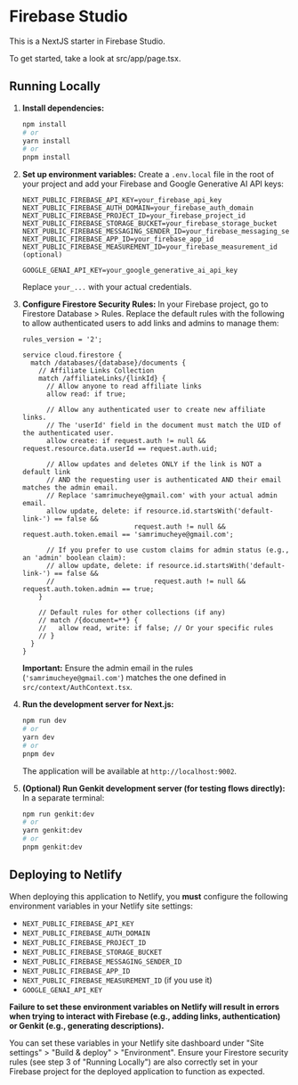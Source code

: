 # Firebase Studio

This is a NextJS starter in Firebase Studio.

To get started, take a look at src/app/page.tsx.

## Running Locally

1.  **Install dependencies:**
    ```bash
    npm install
    # or
    yarn install
    # or
    pnpm install
    ```

2.  **Set up environment variables:**
    Create a `.env.local` file in the root of your project and add your Firebase and Google Generative AI API keys:
    ```env
    NEXT_PUBLIC_FIREBASE_API_KEY=your_firebase_api_key
    NEXT_PUBLIC_FIREBASE_AUTH_DOMAIN=your_firebase_auth_domain
    NEXT_PUBLIC_FIREBASE_PROJECT_ID=your_firebase_project_id
    NEXT_PUBLIC_FIREBASE_STORAGE_BUCKET=your_firebase_storage_bucket
    NEXT_PUBLIC_FIREBASE_MESSAGING_SENDER_ID=your_firebase_messaging_sender_id
    NEXT_PUBLIC_FIREBASE_APP_ID=your_firebase_app_id
    NEXT_PUBLIC_FIREBASE_MEASUREMENT_ID=your_firebase_measurement_id (optional)

    GOOGLE_GENAI_API_KEY=your_google_generative_ai_api_key
    ```
    Replace `your_...` with your actual credentials.

3.  **Configure Firestore Security Rules:**
    In your Firebase project, go to Firestore Database &gt; Rules.
    Replace the default rules with the following to allow authenticated users to add links and admins to manage them:
    ```
    rules_version = '2';

    service cloud.firestore {
      match /databases/{database}/documents {
        // Affiliate Links Collection
        match /affiliateLinks/{linkId} {
          // Allow anyone to read affiliate links
          allow read: if true;

          // Allow any authenticated user to create new affiliate links.
          // The 'userId' field in the document must match the UID of the authenticated user.
          allow create: if request.auth != null && request.resource.data.userId == request.auth.uid;

          // Allow updates and deletes ONLY if the link is NOT a default link
          // AND the requesting user is authenticated AND their email matches the admin email.
          // Replace 'samrimucheye@gmail.com' with your actual admin email.
          allow update, delete: if resource.id.startsWith('default-link-') == false &&
                                request.auth != null && request.auth.token.email == 'samrimucheye@gmail.com';

          // If you prefer to use custom claims for admin status (e.g., an 'admin' boolean claim):
          // allow update, delete: if resource.id.startsWith('default-link-') == false &&
          //                         request.auth != null && request.auth.token.admin == true;
        }

        // Default rules for other collections (if any)
        // match /{document=**} {
        //   allow read, write: if false; // Or your specific rules
        // }
      }
    }
    ```
    **Important:** Ensure the admin email in the rules (`'samrimucheye@gmail.com'`) matches the one defined in `src/context/AuthContext.tsx`.

4.  **Run the development server for Next.js:**
    ```bash
    npm run dev
    # or
    yarn dev
    # or
    pnpm dev
    ```
    The application will be available at `http://localhost:9002`.

5.  **(Optional) Run Genkit development server (for testing flows directly):**
    In a separate terminal:
    ```bash
    npm run genkit:dev
    # or
    yarn genkit:dev
    # or
    pnpm genkit:dev
    ```

## Deploying to Netlify

When deploying this application to Netlify, you **must** configure the following environment variables in your Netlify site settings:

*   `NEXT_PUBLIC_FIREBASE_API_KEY`
*   `NEXT_PUBLIC_FIREBASE_AUTH_DOMAIN`
*   `NEXT_PUBLIC_FIREBASE_PROJECT_ID`
*   `NEXT_PUBLIC_FIREBASE_STORAGE_BUCKET`
*   `NEXT_PUBLIC_FIREBASE_MESSAGING_SENDER_ID`
*   `NEXT_PUBLIC_FIREBASE_APP_ID`
*   `NEXT_PUBLIC_FIREBASE_MEASUREMENT_ID` (if you use it)
*   `GOOGLE_GENAI_API_KEY`

**Failure to set these environment variables on Netlify will result in errors when trying to interact with Firebase (e.g., adding links, authentication) or Genkit (e.g., generating descriptions).**

You can set these variables in your Netlify site dashboard under "Site settings" > "Build & deploy" > "Environment".
Ensure your Firestore security rules (see step 3 of "Running Locally") are also correctly set in your Firebase project for the deployed application to function as expected.
